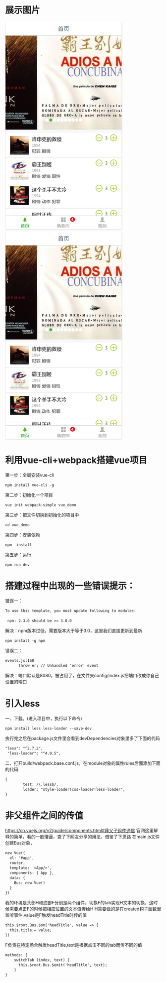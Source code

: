 # 展示图片
![效果](https://raw.githubusercontent.com/shikunping/images/master/QQ%E5%9B%BE%E7%89%8720171010105204.png)
![效果](https://github.com/shikunping/images/blob/master/QQ%E5%9B%BE%E7%89%8720171010105204.png)

# 利用vue-cli+webpack搭建vue项目


第一步：全局安装vue-cli
 ```
 npm install vue-cli -g
 ```
 第二步：初始化一个项目
 ```
 vue init webpack-simple vue_demo
 ```
 第三步：把文件切换到初始化的项目中
 ```
 cd vue_demo
 ```
 第四步：安装依赖
 ```
 npm  install
 ```
 第五步：运行
 ```
 npm run dev
 ```
 
 # 搭建过程中出现的一些错误提示：
 错误一：
 ```
 To use this template, you must update following to modules:

  npm: 2.3.0 should be >= 3.0.0

 ```
 解决：npm版本过低，需要版本大于等于3.0，这里我们直接更新到最新
```
npm install -g npm
```
错误二：
```
events.js:160
      throw er; // Unhandled 'error' event
```
解决：端口默认是8080，被占用了，在文件夹config/index.js把端口改成你自己设置的端口

# 引入less
一、下载。(进入项目中，执行以下命令)
```
npm install less less-loader --save-dev
```
执行完之后在package.js文件里会看到devDependencies对象里多了下面的代码
```
"less": "^2.7.2",
 "less-loader": "^4.0.5",
```
二、打开build/webpack.base.conf.js，在module对象的属性rules后面添加下面的代码
```
{
        test: /\.less$/,
        loader: "style-loader!css-loader!less-loader",
}
```
# 非父组件之间的传值
https://cn.vuejs.org/v2/guide/components.html#非父子组件通信 官网这里解释的简单，看的一脸懵逼，查了下网友分享的用法，借鉴了下思路
在main.js文件创建Bus对象，
```
new Vue({
  el: '#app',
  router,
  template: '<App/>',
  components: { App },
  data: {
    Bus: new Vue()
  }
})
```
我的环境是头部H和底部F分别是两个组件，切换F的tab实现H文本的切换，这时候需要点击F的时候把相应位置的文本值传给H
H需要做的是在created钩子函数里监听事件,value是F触发headTitle时传的值
```
this.$root.Bus.$on('headTitle', value => {
  this.title = value;
})
```
F负责在特定场合触发headTitle,text是根据点击不同的tab而传不同的值
```
methods: {
    switchTab (index, text) {
      this.$root.Bus.$emit('headTitle', text);
    }
}
```


 


